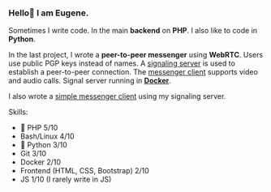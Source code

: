 ### Hello👋 I am Eugene.

Sometimes I write code. In the main **backend** on **PHP**. I also like to code in **Python**.

In the last project, I wrote a **peer-to-peer messenger** using **WebRTC**.
Users use public PGP keys instead of names.
A [signaling server](https://github.com/mir-evgenii/signaling_server) is used to establish a peer-to-peer connection.
The [messenger client](https://github.com/mir-evgenii/messenger_client_app) supports video and audio calls.
Signal server running in **[Docker](https://github.com/mir-evgenii/doc_web_app "docker-compose config")**.

I also wrote a [simple messenger client](https://github.com/mir-evgenii/messenger_desktop_app) using my signaling server.

Skills:

- :elephant: PHP 5/10
- Bash/Linux 4/10
- :snake: Python 3/10
- Git 3/10
- Docker 2/10
- Frontend (HTML, CSS, Bootstrap) 2/10
- JS 1/10 (I rarely write in JS)
